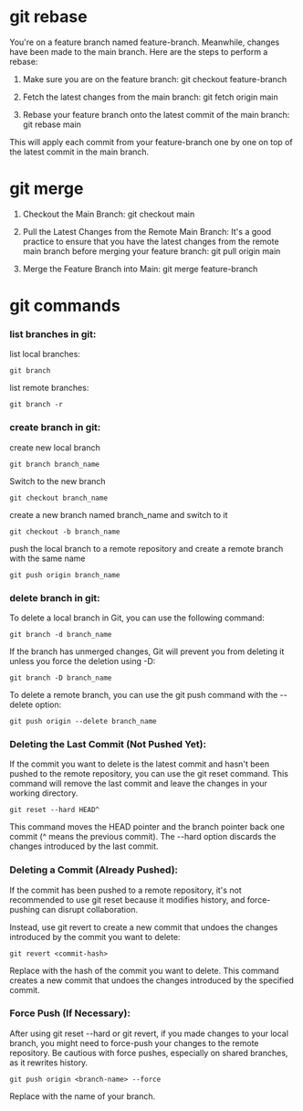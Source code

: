 # git rebase
You're on a feature branch named feature-branch.
Meanwhile, changes have been made to the main branch.
Here are the steps to perform a rebase:

1. Make sure you are on the feature branch:
git checkout feature-branch

2. Fetch the latest changes from the main branch:
git fetch origin main

3. Rebase your feature branch onto the latest commit of the main branch:
git rebase main

This will apply each commit from your feature-branch one by one on top of the latest commit in the main branch.

# git merge

1. Checkout the Main Branch:
git checkout main

2. Pull the Latest Changes from the Remote Main Branch:
It's a good practice to ensure that you have the latest changes from the remote main branch before merging your feature branch:
git pull origin main

3. Merge the Feature Branch into Main:
git merge feature-branch

# git commands

### list branches in git: 

list local branches: 
```
git branch
```

list remote branches: 
```
git branch -r
```
### create branch in git: 

create new local branch
```
git branch branch_name
```
Switch to the new branch
```
git checkout branch_name
```
create a new branch named branch_name and switch to it
```
git checkout -b branch_name
```
push the local branch to a remote repository and create a remote branch with the same name
```
git push origin branch_name
```

### delete branch in git: 

To delete a local branch in Git, you can use the following command: 
```
git branch -d branch_name
```

If the branch has unmerged changes, Git will prevent you from deleting it unless you force the deletion using -D: 
```
git branch -D branch_name
```

To delete a remote branch, you can use the git push command with the --delete option: 
```
git push origin --delete branch_name
```

### Deleting the Last Commit (Not Pushed Yet):
If the commit you want to delete is the latest commit and hasn't been pushed to the remote repository, you can use the git reset command. This command will remove the last commit and leave the changes in your working directory.

```
git reset --hard HEAD^
```

This command moves the HEAD pointer and the branch pointer back one commit (^ means the previous commit). The --hard option discards the changes introduced by the last commit.

### Deleting a Commit (Already Pushed):
If the commit has been pushed to a remote repository, it's not recommended to use git reset because it modifies history, and force-pushing can disrupt collaboration.

Instead, use git revert to create a new commit that undoes the changes introduced by the commit you want to delete:

```
git revert <commit-hash>
```

Replace <commit-hash> with the hash of the commit you want to delete. This command creates a new commit that undoes the changes introduced by the specified commit.

### Force Push (If Necessary):
After using git reset --hard or git revert, if you made changes to your local branch, you might need to force-push your changes to the remote repository. Be cautious with force pushes, especially on shared branches, as it rewrites history.

```
git push origin <branch-name> --force
```

Replace <branch-name> with the name of your branch.